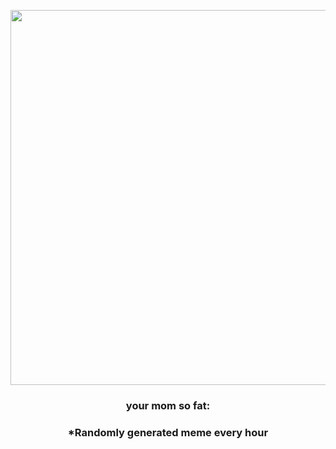 <p align="center">
        <img src="https://i.redd.it/u669jwyk8wr81.gif" width="600" height="600">
        </p>
        <h3 align="center">your mom so fat:</h3>
        <h3 align="center">*Randomly generated meme every hour</h3>
    